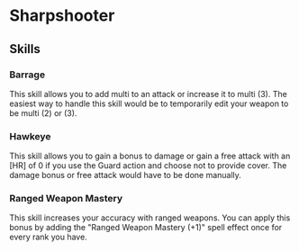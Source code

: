 # Sharpshooter

## Skills

### Barrage

This skill allows you to add multi to an attack or increase it to multi (3). The easiest way to handle this skill would be to temporarily edit your weapon to be multi (2) or (3).

### Hawkeye

This skill allows you to gain a bonus to damage or gain a free attack with an [HR] of 0 if you use the Guard action and choose not to provide cover. The damage bonus or free attack would have to be done manually.

### Ranged Weapon Mastery

This skill increases your accuracy with ranged weapons. You can apply this bonus by adding the "Ranged Weapon Mastery (+1)" spell effect once for every rank you have.
